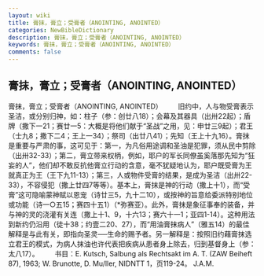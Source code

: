```yaml
---
layout: wiki
title: 膏抹，膏立；受膏者（ANOINTING, ANOINTED）
categories: NewBibleDictionary
description: 膏抹，膏立；受膏者（ANOINTING, ANOINTED）
keywords: 膏抹，膏立；受膏者（ANOINTING, ANOINTED）
comments: false
---
```


## 膏抹，膏立；受膏者（ANOINTING, ANOINTED）



膏抹，膏立；受膏者（ANOINTING, ANOINTED）
　　旧约中，人与物受膏表示圣洁，或分别归神，如：柱子（参：创廿八18）；会幕及其器具（出卅22起）；盾牌（撒下一21；赛廿一5：大概是将他们献于“圣战”之用，见：申廿三9起）；君王（士九8；撒下二4；王上一34）；祭司（出廿八41）；先知（王上十九16）。膏抹是重要与严肃的事，这可见于：第一，为凡俗用途调和圣油是犯罪，须从民中剪除（出卅32-33）；第二，膏立带来权柄，例如，耶户的军长同僚虽奚落那先知为“狂妄的人”，他们却不敢反抗他膏立行动的含意，毫不犹疑地认为，耶户既受膏为王就真正为王（王下九11-13）；第三，人或物件受膏的结果，是成为圣洁（出卅22-33），不容侵犯（撒上廿四7等等）。基本上，膏抹是神的行动（撒上十1），而“受膏”这可隐喻蒙神赋以恩宠（诗廿三5，九十二10），或按神的旨意给委派特别地位或功能（诗一○五15；赛四十五1）（*弥赛亚）。此外，膏抹是象征事奉的装备，并与神的灵的浇灌有关连（撒上十1、9，十六13；赛六十一1；亚四1-14）。这种用法到新约仍沿用（徒十38；约壹二20、27），而“用油膏抹病人”（雅五14）的最佳解释是与此有关，即指向圣灵──生命的赐予者。另一解释是：按照旧约藉膏抹选立君王的模式，为病人抹油也许代表把疾病从患者身上除去，归到基督身上（参：太八17）。
　　书目：E. Kutsch, Salbung als Rechtsakt im A. T. (ZAW
Beiheft 87), 1963; W. Brunotte, D. Mu/ller, NIDNTT 1，页119-24。
J.A.M.



